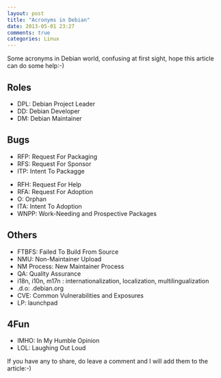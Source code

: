 ```yaml
---
layout: post
title: "Acronyms in Debian"
date: 2013-05-01 23:27
comments: true
categories: Linux
---
```


Some acronyms in Debian world, confusing at first sight, hope this article can do some help:-)

## Roles
*	DPL: Debian Project Leader
*	DD: Debian Developer
*	DM: Debian Maintainer

## Bugs
*	RFP: Request For Packaging
*	RFS: Request For Sponsor
*	ITP: Intent To Packagge
<!--more-->
*	RFH: Request For Help
*	RFA: Request For Adoption
*	O: Orphan
*	ITA: Intent To Adoption
*	WNPP: Work-Needing and Prospective Packages

## Others
*	FTBFS: Failed To Build From Source
*	NMU: Non-Maintainer Upload
*	NM Process: New Maintainer Process
*	QA: Quality Assurance
*	i18n, i10n, m17n : internationalization, localization, multilingualization
*	.d.o: .debian.org
*	CVE: Common Vulnerabilities and Exposures
*	LP: launchpad

## 4Fun
*	IMHO: In My Humble Opinion
*	LOL: Laughing Out Loud

If you have any to share, do leave a comment and I will add them to the article:-)
